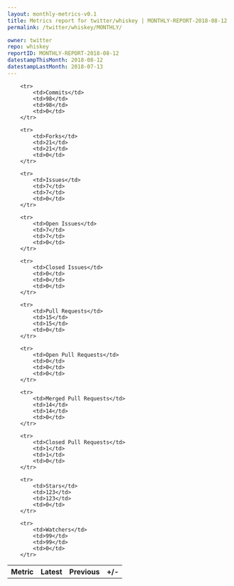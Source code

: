 ```yaml
---
layout: monthly-metrics-v0.1
title: Metrics report for twitter/whiskey | MONTHLY-REPORT-2018-08-12 | 2018-08-12
permalink: /twitter/whiskey/MONTHLY/

owner: twitter
repo: whiskey
reportID: MONTHLY-REPORT-2018-08-12
datestampThisMonth: 2018-08-12
datestampLastMonth: 2018-07-13
---
```



<table style="width: 100%;">
    <tr>
        <th>Metric</th>
        <th>Latest</th>
        <th>Previous</th>
        <th>+/-</th>
    </tr>

        <tr>
            <td>Commits</td>
            <td>98</td>
            <td>98</td>
            <td>0</td>
        </tr>
        
        <tr>
            <td>Forks</td>
            <td>21</td>
            <td>21</td>
            <td>0</td>
        </tr>
        
        <tr>
            <td>Issues</td>
            <td>7</td>
            <td>7</td>
            <td>0</td>
        </tr>
        
        <tr>
            <td>Open Issues</td>
            <td>7</td>
            <td>7</td>
            <td>0</td>
        </tr>
        
        <tr>
            <td>Closed Issues</td>
            <td>0</td>
            <td>0</td>
            <td>0</td>
        </tr>
        
        <tr>
            <td>Pull Requests</td>
            <td>15</td>
            <td>15</td>
            <td>0</td>
        </tr>
        
        <tr>
            <td>Open Pull Requests</td>
            <td>0</td>
            <td>0</td>
            <td>0</td>
        </tr>
        
        <tr>
            <td>Merged Pull Requests</td>
            <td>14</td>
            <td>14</td>
            <td>0</td>
        </tr>
        
        <tr>
            <td>Closed Pull Requests</td>
            <td>1</td>
            <td>1</td>
            <td>0</td>
        </tr>
        
        <tr>
            <td>Stars</td>
            <td>123</td>
            <td>123</td>
            <td>0</td>
        </tr>
        
        <tr>
            <td>Watchers</td>
            <td>99</td>
            <td>99</td>
            <td>0</td>
        </tr>
        
</table>
